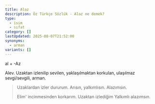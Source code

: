 ```yaml
---
title: Alaz
description: Öz Türkçe Sözlük - Alaz ne demek?
type:
  - isim
  - sıfat
category: []
lastUpdated: 2025-08-07T21:52:00
synonyms:
  - arman
variants: []
---
```

al + -Az

Alev. Uzaktan izlenilip sevilen, yaklaşılmaktan korkulan, ulaşılmaz sevgi/sevgili, arman.

> Uzaklardan izler dururum.
> Arısın, yalkımlısın.
> Alazımsın.
> 
> Elim' incinmesinden korkarım.
> Uzaktan izlediğim
> Yalkımlı alazımsın.
